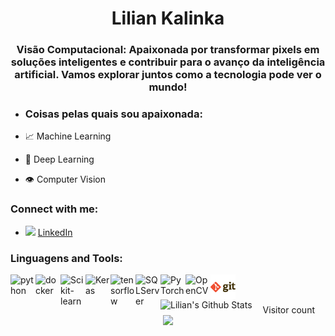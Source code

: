 <h1 align="center"> Lilian Kalinka</h1>
<h3 align="center">Visão Computacional: Apaixonada por transformar pixels em soluções inteligentes e contribuir para o avanço da inteligência artificial. Vamos explorar juntos como a tecnologia pode ver o mundo!
</h3>

- <h3 align="left">Coisas pelas quais sou apaixonada:</h3>

 
- 📈 Machine Learning
- 🤖 Deep Learning
- 👁️ Computer Vision


<h3 align="left">Connect with me:</h3>

- <img height="20" src="https://i.pinimg.com/originals/ce/09/3c/ce093c7214ad357bb665cfd2f66a8b6b.png"> [LinkedIn]([https://www.linkedin.com/in/arnaldo-gualberto/](https://www.linkedin.com/in/lilian-kalinka-carvalho-3328a5207))

<h3 align="left">Linguagens and Tools:</h3>

<img align="left" alt="python" title="Python" width="40px" src="https://cdn3.iconfinder.com/data/icons/logos-and-brands-adobe/512/267_Python-512.png" />
<img align="left" alt="docker" title="Docker" width="40px" src="https://cdn.jsdelivr.net/gh/devicons/devicon@latest/icons/docker/docker-original-wordmark.svg" />         
<img align="left" alt="Scikit-learn" title="Scikit-learn" width="40px" src="https://upload.wikimedia.org/wikipedia/commons/0/05/Scikit_learn_logo_small.svg" />
<img align="left" alt="Keras" title="Keras" width="40px"  src="https://cdn.jsdelivr.net/gh/devicons/devicon@latest/icons/keras/keras-original.svg" />
<img align="left" alt="tensorflow" title="TensorFlow" width="40px"  src="https://cdn.jsdelivr.net/gh/devicons/devicon@latest/icons/tensorflow/tensorflow-original.svg" />
<img align="left" alt="SQLServer" width="40px" src="https://img.icons8.com/color/2x/microsoft-sql-server.png" />
<img align="left" alt="PyTorch" title="PyTorch"  width="40px" src="https://cdn.jsdelivr.net/gh/devicons/devicon@latest/icons/pytorch/pytorch-original-wordmark.svg" />        
<img align="left" alt="OpenCV" title="OpenCV" width="40px" src="https://cdn.jsdelivr.net/gh/devicons/devicon@latest/icons/opencv/opencv-original-wordmark.svg" />
<img align="left" alt="Git" width="40px" src="https://raw.githubusercontent.com/github/explore/80688e429a7d4ef2fca1e82350fe8e3517d3494d/topics/git/git.png" />

<br />
<br />

<img align="left" alt="Lilian's Github Stats" src="https://github-readme-stats.vercel.app/api?username=kalinkabel&show_icons=true&theme=algolia" />


<p align="center"> 
  Visitor count<br>
  <img src="https://profile-counter.glitch.me/kalinkabel/count.svg" />
</p>
